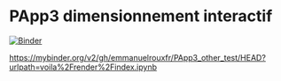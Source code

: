 # PApp3 dimensionnement interactif


[![Binder](https://mybinder.org/badge_logo.svg)](https://mybinder.org/v2/gh/emmanuelrouxfr/PApp3_other_test/HEAD?urlpath=voila%2Frender%2Findex.ipynb)

https://mybinder.org/v2/gh/emmanuelrouxfr/PApp3_other_test/HEAD?urlpath=voila%2Frender%2Findex.ipynb
